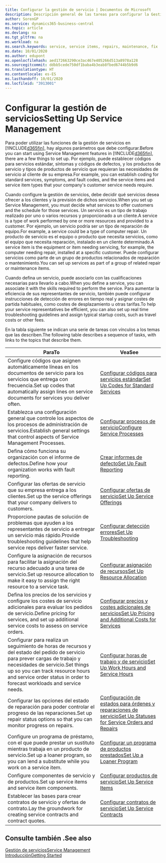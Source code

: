 ```yaml
---
title: Configurar la gestión de servicio | Documentos de Microsoft
description: Descripción general de las tareas para configurar la Gestión de servicios para adaptarla a la forma en que sus organizaciones gestionan sus servicios.
author: SorenGP
ms.service: dynamics365-business-central
ms.topic: article
ms.devlang: na
ms.tgt_pltfrm: na
ms.workload: na
ms.search.keywords: service, service items, repairs, maintenance, fix
ms.date: 10/01/2020
ms.author: edupont
ms.openlocfilehash: aed172663290ce3ac467e405266d513a8978a128
ms.sourcegitcommit: ddbb5cede750df1baba4b3eab8fbed6744b5b9d6
ms.translationtype: HT
ms.contentlocale: es-ES
ms.lasthandoff: 10/01/2020
ms.locfileid: "3913001"
---
```

# <a name="setting-up-service-management"></a><span data-ttu-id="f645d-103">Configurar la gestión de servicios</span><span class="sxs-lookup"><span data-stu-id="f645d-103">Setting Up Service Management</span></span>
<span data-ttu-id="f645d-104">Para poder utilizar las funciones de la gestión de servicios en [!INCLUDE[d365fin](includes/d365fin_md.md)], hay algunos parámetros que debe configurar.</span><span class="sxs-lookup"><span data-stu-id="f645d-104">Before you can start using Service Management features in [!INCLUDE[d365fin](includes/d365fin_md.md)], there are a few things to set up.</span></span> <span data-ttu-id="f645d-105">Por ejemplo, puede establecer códigos para servicios estándar, síntomas y códigos de defectos, y los productos de servicio y tipos de productos de servicio que requieran las necesidades de servicio al cliente de su empresa.</span><span class="sxs-lookup"><span data-stu-id="f645d-105">For example, you can establish coding for standard services, symptoms, and fault codes, and the service items and service item types that your company's customer service needs require.</span></span>  

<span data-ttu-id="f645d-106">Cuando configure la gestión de servicios, debe decidir qué servicios desea ofrecer a los clientes y la previsión de dichos servicios.</span><span class="sxs-lookup"><span data-stu-id="f645d-106">When you set up Service Management, you must decide what services to offer customers and the schedule for those services.</span></span> <span data-ttu-id="f645d-107">Un servicio es un tipo de trabajo realizado por uno o varios recursos y proporcionado a un cliente.</span><span class="sxs-lookup"><span data-stu-id="f645d-107">A service is a type of work performed by one or more resources and provided to a customer.</span></span> <span data-ttu-id="f645d-108">Por ejemplo, un servicio podría ser un tipo de reparación de equipo.</span><span class="sxs-lookup"><span data-stu-id="f645d-108">For example, a service could be a type of computer repair.</span></span> <span data-ttu-id="f645d-109">Un producto de servicio es el equipo o producto que necesita servicios, como el equipo que necesita reparación, instalado en un cliente determinado.</span><span class="sxs-lookup"><span data-stu-id="f645d-109">A service item is the equipment or item needing servicing, for example, the computer needing repair, installed at a specific customer.</span></span> <span data-ttu-id="f645d-110">Puede configurar servicios como parte de un grupo de productos relacionados de reparación o mantenimiento.</span><span class="sxs-lookup"><span data-stu-id="f645d-110">You can set up services as part of a group of related repair or maintenance items.</span></span>  
  
<span data-ttu-id="f645d-111">Cuando defina un servicio, puede asociarlo con las cualificaciones necesarias para llevarlo a cabo.</span><span class="sxs-lookup"><span data-stu-id="f645d-111">When you define a service, you can associate it with the skills required to perform the service.</span></span> <span data-ttu-id="f645d-112">Para aumentar la eficiencia de sus representantes de servicio, también puede configurar instrucciones de detección de errores en tiempo real y asignar costes de partida habituales, como costes de desplazamiento u otras tarifas.</span><span class="sxs-lookup"><span data-stu-id="f645d-112">To help your service representatives be efficient, you can also set up real time troubleshooting guidelines and assign typical startup costs, such as travel costs or other fees.</span></span>  

<span data-ttu-id="f645d-113">En la tabla siguiente se indican una serie de tareas con vínculos a los temas que las describen.</span><span class="sxs-lookup"><span data-stu-id="f645d-113">The following table describes a sequence of tasks, with links to the topics that describe them.</span></span>  
  
| <span data-ttu-id="f645d-114">Para</span><span class="sxs-lookup"><span data-stu-id="f645d-114">To</span></span> | <span data-ttu-id="f645d-115">Vea</span><span class="sxs-lookup"><span data-stu-id="f645d-115">See</span></span> |
| --- | --- |
| <span data-ttu-id="f645d-116">Configure códigos que asignen automáticamente líneas en los documentos de servicio para los servicios que entrega con frecuencia.</span><span class="sxs-lookup"><span data-stu-id="f645d-116">Set up codes that automatically assign lines on service documents for services you deliver often.</span></span> |[<span data-ttu-id="f645d-117">Configurar códigos para servicios estándar</span><span class="sxs-lookup"><span data-stu-id="f645d-117">Set Up Codes for Standard Services</span></span>](service-how-setup-service-coding.md)|
| <span data-ttu-id="f645d-118">Establezca una configuración general que controle los aspectos de los procesos de administración de servicios.</span><span class="sxs-lookup"><span data-stu-id="f645d-118">Establish general settings that control aspects of Service Management Processes.</span></span>|[<span data-ttu-id="f645d-119">Configurar procesos de servicio</span><span class="sxs-lookup"><span data-stu-id="f645d-119">Configure Service Processes</span></span>](service-setup-service-processes.md)|
| <span data-ttu-id="f645d-120">Defina cómo funciona su organización con el informe de defectos.</span><span class="sxs-lookup"><span data-stu-id="f645d-120">Define how your organization works with fault reporting.</span></span> |[<span data-ttu-id="f645d-121">Crear informes de defecto</span><span class="sxs-lookup"><span data-stu-id="f645d-121">Set Up Fault Reporting</span></span>](service-how-setup-fault-reporting.md) |
| <span data-ttu-id="f645d-122">Configurar las ofertas de servicio que su empresa entrega a los clientes.</span><span class="sxs-lookup"><span data-stu-id="f645d-122">Set up the service offerings that your company delivers to customers.</span></span>|[<span data-ttu-id="f645d-123">Configurar ofertas de servicio</span><span class="sxs-lookup"><span data-stu-id="f645d-123">Set Up Service Offerings</span></span>](service-how-setup-service-offerings.md)|
| <span data-ttu-id="f645d-124">Proporcione pautas de solución de problemas que ayuden a los representantes de servicio a entregar un servicio más rápido.</span><span class="sxs-lookup"><span data-stu-id="f645d-124">Provide troubleshooting guidelines that help service reps deliver faster service.</span></span> |[<span data-ttu-id="f645d-125">Configurar detección errores</span><span class="sxs-lookup"><span data-stu-id="f645d-125">Set Up Troubleshooting</span></span>](service-how-setup-troubleshooting.md) |
| <span data-ttu-id="f645d-126">Configure la asignación de recursos para facilitar la asignación del recurso adecuado a una tarea de servicio.</span><span class="sxs-lookup"><span data-stu-id="f645d-126">Set up resource allocation to make it easy to assign the right resource to a service task.</span></span> |[<span data-ttu-id="f645d-127">Configurar asignación de recursos</span><span class="sxs-lookup"><span data-stu-id="f645d-127">Set Up Resource Allocation</span></span>](service-how-setup-resource-allocation.md) |
| <span data-ttu-id="f645d-128">Defina los precios de los servicios y configure los costes de servicio adicionales para evaluar los pedidos de servicio.</span><span class="sxs-lookup"><span data-stu-id="f645d-128">Define pricing for services, and set up additional service costs to assess on service orders.</span></span> |[<span data-ttu-id="f645d-129">Configurar precios y costes adicionales de servicios</span><span class="sxs-lookup"><span data-stu-id="f645d-129">Set Up Pricing and Additional Costs for Services</span></span>](service-how-setup-service-costs-pricing.md)|
| <span data-ttu-id="f645d-130">Configurar para realiza un seguimiento de horas de recursos y del estado del pedido de servicio para prever cargas de trabajo y necesidades de servicio.</span><span class="sxs-lookup"><span data-stu-id="f645d-130">Set things up so you can track resource hours and service order status in order to forecast workloads and service needs.</span></span>|[<span data-ttu-id="f645d-131">Configurar horas de trabajo y de servicio</span><span class="sxs-lookup"><span data-stu-id="f645d-131">Set Up Work Hours and Service Hours</span></span>](service-how-setup-work-service-hours.md)|
| <span data-ttu-id="f645d-132">Configurar las opciones del estado de reparación para poder controlar el progreso de las reparaciones.</span><span class="sxs-lookup"><span data-stu-id="f645d-132">Set up repair status options so that you can monitor progress on repairs.</span></span> | [<span data-ttu-id="f645d-133">Configuración de estados para órdenes y reparaciones de servicio</span><span class="sxs-lookup"><span data-stu-id="f645d-133">Set Up Statuses for Service Orders and Repairs</span></span>](service-order-repair-status.md)|
| <span data-ttu-id="f645d-134">Configure un programa de préstamo, con el que puede prestar un sustituto mientras trabaja en un producto de servicio.</span><span class="sxs-lookup"><span data-stu-id="f645d-134">Set up a loaner program, so you can lend a substitute while you work on a service item.</span></span> |[<span data-ttu-id="f645d-135">Configurar un programa de productos prestados</span><span class="sxs-lookup"><span data-stu-id="f645d-135">Set Up a Loaner Program</span></span>](service-how-setup-loaner-program.md) |
| <span data-ttu-id="f645d-136">Configure componentes de servicio y de productos.</span><span class="sxs-lookup"><span data-stu-id="f645d-136">Set up service items and service item components.</span></span> |[<span data-ttu-id="f645d-137">Configurar productos de servicio</span><span class="sxs-lookup"><span data-stu-id="f645d-137">Set Up Service Items</span></span>](service-how-setup-service-items.md) |
| <span data-ttu-id="f645d-138">Establecer las bases para crear contratos de servicio y ofertas de contrato.</span><span class="sxs-lookup"><span data-stu-id="f645d-138">Lay the groundwork for creating service contracts and contract quotes.</span></span> |[<span data-ttu-id="f645d-139">Configurar contratos de servicio</span><span class="sxs-lookup"><span data-stu-id="f645d-139">Set Up Service Contracts</span></span>](service-how-setup-service-contracts.md) |

## <a name="see-also"></a><span data-ttu-id="f645d-140">Consulte también .</span><span class="sxs-lookup"><span data-stu-id="f645d-140">See also</span></span>
[<span data-ttu-id="f645d-141">Gestión de servicios</span><span class="sxs-lookup"><span data-stu-id="f645d-141">Service Management</span></span>](service-service.md)  
[<span data-ttu-id="f645d-142">Introducción</span><span class="sxs-lookup"><span data-stu-id="f645d-142">Getting Started</span></span>](product-get-started.md)  
